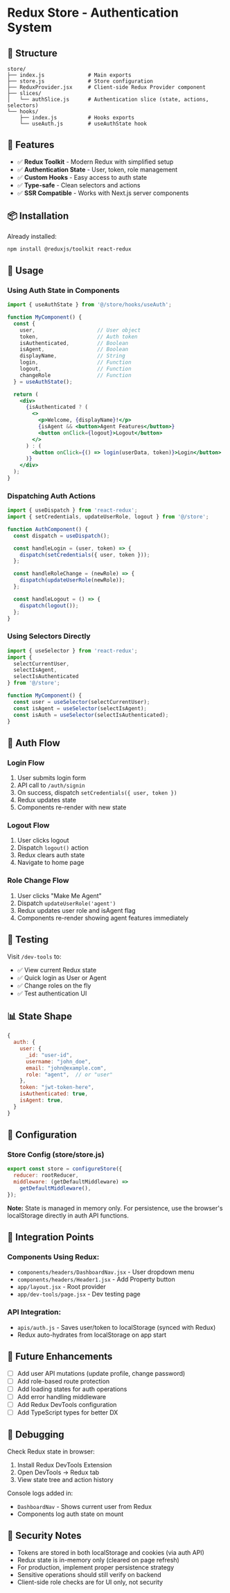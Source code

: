 # Redux Store - Authentication System

## 📁 Structure

```
store/
├── index.js              # Main exports
├── store.js              # Store configuration
├── ReduxProvider.jsx     # Client-side Redux Provider component
├── slices/
│   └── authSlice.js      # Authentication slice (state, actions, selectors)
└── hooks/
    ├── index.js          # Hooks exports
    └── useAuth.js        # useAuthState hook
```

## 🚀 Features

- ✅ **Redux Toolkit** - Modern Redux with simplified setup
- ✅ **Authentication State** - User, token, role management
- ✅ **Custom Hooks** - Easy access to auth state
- ✅ **Type-safe** - Clean selectors and actions
- ✅ **SSR Compatible** - Works with Next.js server components

## 📦 Installation

Already installed:
```bash
npm install @reduxjs/toolkit react-redux
```

## 🎯 Usage

### Using Auth State in Components

```jsx
import { useAuthState } from '@/store/hooks/useAuth';

function MyComponent() {
  const { 
    user,                    // User object
    token,                   // Auth token
    isAuthenticated,         // Boolean
    isAgent,                 // Boolean
    displayName,             // String
    login,                   // Function
    logout,                  // Function
    changeRole               // Function
  } = useAuthState();

  return (
    <div>
      {isAuthenticated ? (
        <>
          <p>Welcome, {displayName}!</p>
          {isAgent && <button>Agent Features</button>}
          <button onClick={logout}>Logout</button>
        </>
      ) : (
        <button onClick={() => login(userData, token)}>Login</button>
      )}
    </div>
  );
}
```

### Dispatching Auth Actions

```jsx
import { useDispatch } from 'react-redux';
import { setCredentials, updateUserRole, logout } from '@/store';

function AuthComponent() {
  const dispatch = useDispatch();

  const handleLogin = (user, token) => {
    dispatch(setCredentials({ user, token }));
  };

  const handleRoleChange = (newRole) => {
    dispatch(updateUserRole(newRole));
  };

  const handleLogout = () => {
    dispatch(logout());
  };
}
```

### Using Selectors Directly

```jsx
import { useSelector } from 'react-redux';
import { 
  selectCurrentUser, 
  selectIsAgent, 
  selectIsAuthenticated 
} from '@/store';

function MyComponent() {
  const user = useSelector(selectCurrentUser);
  const isAgent = useSelector(selectIsAgent);
  const isAuth = useSelector(selectIsAuthenticated);
}
```

## 🔄 Auth Flow

### Login Flow
1. User submits login form
2. API call to `/auth/signin`
3. On success, dispatch `setCredentials({ user, token })`
4. Redux updates state
5. Components re-render with new state

### Logout Flow
1. User clicks logout
2. Dispatch `logout()` action
3. Redux clears auth state
4. Navigate to home page

### Role Change Flow
1. User clicks "Make Me Agent"
2. Dispatch `updateUserRole('agent')`
3. Redux updates user role and isAgent flag
4. Components re-render showing agent features immediately

## 🎨 Testing

Visit `/dev-tools` to:
- ✅ View current Redux state
- ✅ Quick login as User or Agent
- ✅ Change roles on the fly
- ✅ Test authentication UI

## 📊 State Shape

```javascript
{
  auth: {
    user: {
      _id: "user-id",
      username: "john_doe",
      email: "john@example.com",
      role: "agent",  // or "user"
    },
    token: "jwt-token-here",
    isAuthenticated: true,
    isAgent: true,
  }
}
```

## 🔧 Configuration

### Store Config (store/store.js)
```javascript
export const store = configureStore({
  reducer: rootReducer,
  middleware: (getDefaultMiddleware) =>
    getDefaultMiddleware(),
});
```

**Note:** State is managed in memory only. For persistence, use the browser's localStorage directly in auth API functions.

## 🎯 Integration Points

### Components Using Redux:
- `components/headers/DashboardNav.jsx` - User dropdown menu
- `components/headers/Header1.jsx` - Add Property button
- `app/layout.jsx` - Root provider
- `app/dev-tools/page.jsx` - Dev testing page

### API Integration:
- `apis/auth.js` - Saves user/token to localStorage (synced with Redux)
- Redux auto-hydrates from localStorage on app start

## 📝 Future Enhancements

- [ ] Add user API mutations (update profile, change password)
- [ ] Add role-based route protection
- [ ] Add loading states for auth operations
- [ ] Add error handling middleware
- [ ] Add Redux DevTools configuration
- [ ] Add TypeScript types for better DX

## 🐛 Debugging

Check Redux state in browser:
1. Install Redux DevTools Extension
2. Open DevTools → Redux tab
3. View state tree and action history

Console logs added in:
- `DashboardNav` - Shows current user from Redux
- Components log auth state on mount

## 🔐 Security Notes

- Tokens are stored in both localStorage and cookies (via auth API)
- Redux state is in-memory only (cleared on page refresh)
- For production, implement proper persistence strategy
- Sensitive operations should still verify on backend
- Client-side role checks are for UI only, not security

